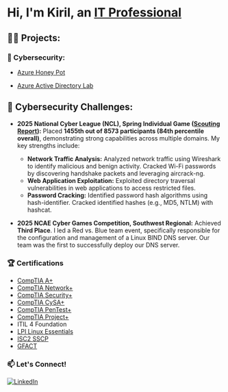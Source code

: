 # Hi, I'm Kiril, an [IT Professional](https://www.linkedin.com/in/kiril-gavrilyuk/)

<h2>👨‍💻 Projects:</h2>
<h3>🔐 Cybersecurity:</h3>

* [Azure Honey Pot](https://github.com/DropsThose/Azure-Honey-Pot)

* [Azure Active Directory Lab](https://github.com/DropsThose/Azure-Active-Directory-Lab)

<h2>🚀 Cybersecurity Challenges:</h2>

* **2025 National Cyber League (NCL), Spring Individual Game ([Scouting Report](https://cyberskyline.com/report/M2WX7H9PTVYN)):** Placed **1455th out of 8573 participants (84th percentile overall)**, demonstrating strong capabilities across multiple domains. My key strengths include:
    * **Network Traffic Analysis:** Analyzed network traffic using Wireshark to identify malicious and benign activity. Cracked Wi-Fi passwords by discovering handshake packets and leveraging aircrack-ng.
    * **Web Application Exploitation:** Exploited directory traversal vulnerabilities in web applications to access restricted files.
    * **Password Cracking:** Identified password hash algorithms using hash-identifier. Cracked identified hashes (e.g., MD5, NTLM) with hashcat.

* **2025 NCAE Cyber Games Competition, Southwest Regional:** Achieved **Third Place**. I led a Red vs. Blue team event, specifically responsible for the configuration and management of a Linux BIND DNS server. Our team was the first to successfully deploy our DNS server.

### 🏆 Certifications
* [CompTIA A+](https://www.credly.com/badges/fbd4ecbf-fed7-4cbd-b970-f61f27a71b27)
* [CompTIA Network+](https://www.credly.com/badges/aa7ac825-b49f-45da-89a0-1fa5bde429cc)
* [CompTIA Security+](https://www.credly.com/badges/330f4f0f-a331-4b4e-80bb-cd54efbc2125)
* [CompTIA CySA+](https://www.credly.com/badges/82f2ed3e-fe52-48c2-b338-8f2ddcdda9fc)
* [CompTIA PenTest+](https://www.credly.com/badges/42165018-7e68-45c6-8acf-b09e79aa7c97)
* [CompTIA Project+](https://www.credly.com/badges/1afe20a4-87dc-4c39-bd42-af07c79a82f8)
*  ITIL 4 Foundation
* [LPI Linux Essentials](https://cs.lpi.org/caf/Xamman/certification/verify/LPI000646338/s7kd882fc7)
* [ISC2 SSCP](https://www.credly.com/badges/1ad5875b-a118-4343-bfd0-5761d27f6c76)
* [GFACT](https://www.credly.com/badges/805a34a3-b0d7-4a76-ba5d-2e60a27c0a6e)

### 📫 Let's Connect!
[![LinkedIn](https://img.shields.io/badge/LinkedIn-blue?style=for-the-badge&logo=linkedin)](https://www.linkedin.com/in/kiril-gavrilyuk/)
<!--
**DropsThose/DropsThose** is a ✨ _special_ ✨ repository because its `README.md` (this file) appears on your GitHub profile.

Here are some ideas to get you started:

- 🔭 I’m currently working on ...
- 🌱 I’m currently learning ...
- 👯 I’m looking to collaborate on ...
- 🤔 I’m looking for help with ...
- 💬 Ask me about ...
- 📫 How to reach me: ...
- 😄 Pronouns: ...
- ⚡ Fun fact: ...
-->
